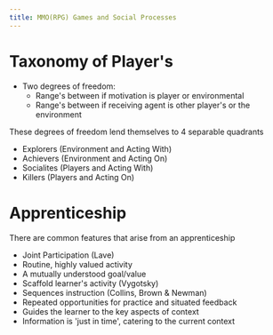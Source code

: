```yaml
---
title: MMO(RPG) Games and Social Processes
---
```


# Taxonomy of Player's

- Two degrees of freedom:
	- Range's between if motivation is player or environmental
	- Range's between if receiving agent is other player's or the environment

These degrees of freedom lend themselves to 4 separable quadrants

- Explorers (Environment and Acting With)
- Achievers (Environment and Acting On)
- Socialites (Players and Acting With)
- Killers (Players and Acting On)

# Apprenticeship

There are common features that arise from an apprenticeship

- Joint Participation (Lave)
- Routine, highly valued activity
- A mutually understood goal/value
- Scaffold learner's activity (Vygotsky)
- Sequences instruction (Collins, Brown & Newman)
- Repeated opportunities for practice and situated feedback
- Guides the learner to the key aspects of context
- Information is 'just in time', catering to the current context
